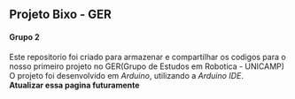 ## Projeto Bixo - GER
#### Grupo 2
Este repositorio foi criado para armazenar e compartilhar os codigos para o nosso primeiro projeto no GER(Grupo de Estudos em Robotica - UNICAMP)  
O projeto foi desenvolvido em *Arduino*, utilizando a *Arduino IDE*.  
**Atualizar essa pagina futuramente**
